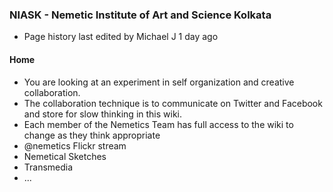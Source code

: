 ### NIASK - Nemetic Institute of Art and Science Kolkata
* Page history last edited by Michael J 1 day ago

#### Home
* You are looking at an experiment in self organization and creative collaboration. 
* The collaboration technique is to communicate on Twitter and Facebook and store for slow thinking in this wiki.
* Each member of the Nemetics Team has full access to the wiki to change as they think appropriate
* @nemetics Flickr stream
 * Nemetical Sketches
 * Transmedia 
 * ...
 
